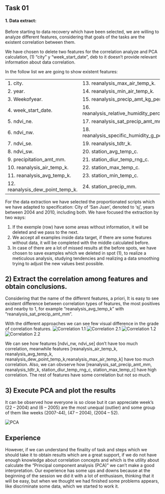 ## Task 01

#### 1. Data extract:

Before starting to data recovery which have been selected, we are willing to analyze different features, considering that goals of the tasks are the existent correlation between them.

We have chosen to delete two features for the correlation analyze and PCA calculation, (1) “city” y “week_start_date”, deb to it doesn’t provide relevant information about data correlation.

In the follow list we are going to show existent features:

|  |  |
| -- | -- |
| 1. city. | 13. reanalysis_max_air_temp_k. |
| 2. year. | 14. reanalysis_min_air_temp_k. |
| 3. Weekofyear. | 15. reanalysis_precip_amt_kg_per_m2. |
| 4. week_start_date. | 16. reanalysis_relative_humidity_percent. |
| 5. ndvi_ne. | 17. reanalysis_sat_precip_amt_mm. |
| 6. ndvi_nw. | 18. reanalysis_specific_humidity_g_per_kg. |
| 7. ndvi_se. | 19. reanalysis_tdtr_k. |
| 8. ndvi_sw. | 20. station_avg_temp_c. |
| 9. precipitation_amt_mm. | 21. station_diur_temp_rng_c. |
| 10. reanalysis_air_temp_k. | 22. station_max_temp_c. |
| 11. reanalysis_avg_temp_k. | 23. station_min_temp_c. |
| 12. reanalysis_dew_point_temp_k. | 24. station_precip_mm. |

For the data extraction we have selected the proportionated scripts which we have adapted to specification: City of ‘San Juan’, denoted to ‘sj’, years between 2004 and 2010, including both.
We have focused the extraction by two ways:

1. If the exemple (row) have some areas without information, it will be deleted and we pass to the next.
2. We accept all examples inside data target, if there are some features without data, it will be completed with the middle calculated before.
3. In case of there are a lot of missed results at the before spots, we have chosen to save examples which we deleted in spot (1), to realize a meticulous analysis, studying tendencies and realizing a data smoothing trying to adjust the new values best possible.

## 2) Extract the correlation among features and obtain conclusions.

Considering that the name of the different features, a priori, It is easy to see existent difference between correlation types of features, the most positives and nearby to 1, for example “reanalysis_avg_temp_k” with “reanalysis_sat_precip_amt_mm”.

With the different approaches we can see few visual difference in the grade of correlation features.
![Correlation 1.1][1]  ![Correlation 2.1][2]
![Correlation 1.2][3]  ![Correlation 2.2][4]

[1]: https://github.com/grego1201/MACHINE-LEARNING-TECHNIQUES/blob/master/task_01/imges/Correlation_suppresing_empty_data_01.png?raw=true
[2]: https://github.com/grego1201/MACHINE-LEARNING-TECHNIQUES/blob/master/task_01/imges/Correlation_with_arithmetic_means_01.png?raw=true
[3]: https://github.com/grego1201/MACHINE-LEARNING-TECHNIQUES/blob/master/task_01/imges/Correlation_suppresing_empty_data_02.png?raw=true
[4]: https://github.com/grego1201/MACHINE-LEARNING-TECHNIQUES/blob/master/task_01/imges/Correlation_with_arithmetic_means_02.png?raw=true

We can see how features [ndvi_nw, ndvi_se] don’t have too much correlation, meanwhile features [reanalysis_air_temp_k, reanalysis_avg_temp_k, reanalysis_dew_point_temp_k,reanalysis_max_air_temp_k] have too much correlation. Also, we can obvserve how [reanalysis_sat_precip_amt_mm, reanalysis_tdtr_k, station_diur_temp_rng_c, station_max_temp_c] have high correlation. The rest of features have some correlation but not so much.

## 3) Execute PCA and plot the results
It can be observed how everyone is so close but it can appreciate week’s (22 – 2004) and (6 – 2005) are the most unequal (outlier) and some group of them like weeks (2007-44), (47 – 2004), (2004 – 52).

![PCA](https://github.com/grego1201/MACHINE-LEARNING-TECHNIQUES/blob/master/task_01/imges/PCA.png?raw=true)

## Experience
However, if we can understand the finality of task and steps which we should take it to obtain results which are a great support, if we do not have enough knowledge about correlation concepts and which is the utility about calculate the “Principal component analysis (PCA)” we can’t make a good interpretation.
Our experience has some ups and downs because at the beginning of the session we did it with a lot of enthusiasm, thinking that it will be easy, but when we thought we had finished some problems appears, like discriminate some data, which we started to work it.

